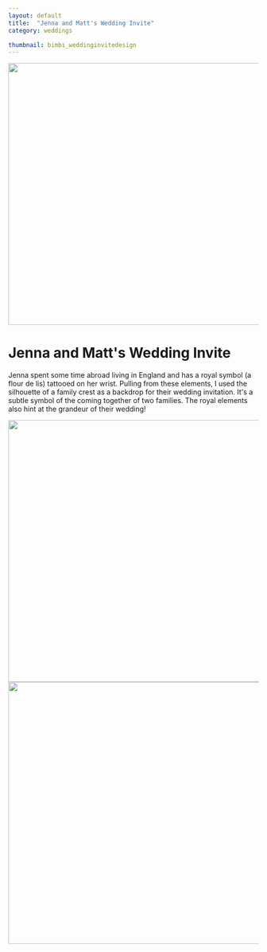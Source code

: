 ```yaml
---
layout: default
title:  "Jenna and Matt's Wedding Invite"
category: weddings

thumbnail: bimbi_weddinginvitedesign
---
```


<img src="{{ site.baseurl}}/images/bimbi_weddinginvitedesign_01.jpg" width="790" height="526">

# Jenna and Matt's Wedding Invite

Jenna spent some time abroad living in England and has a royal symbol (a flour de lis) tattooed on her wrist. Pulling from these elements, I used the silhouette of a family crest as a backdrop for their wedding invitation. It's a subtle symbol of the coming together of two families. The royal elements also hint at the grandeur of their wedding!

<img src="{{ site.baseurl}}/images/bimbi_weddinginvitedesign_02.jpg" width="790" height="526">
<img src="{{ site.baseurl}}/images/bimbi_weddinginvitedesign_03.jpg" width="790" height="526">
